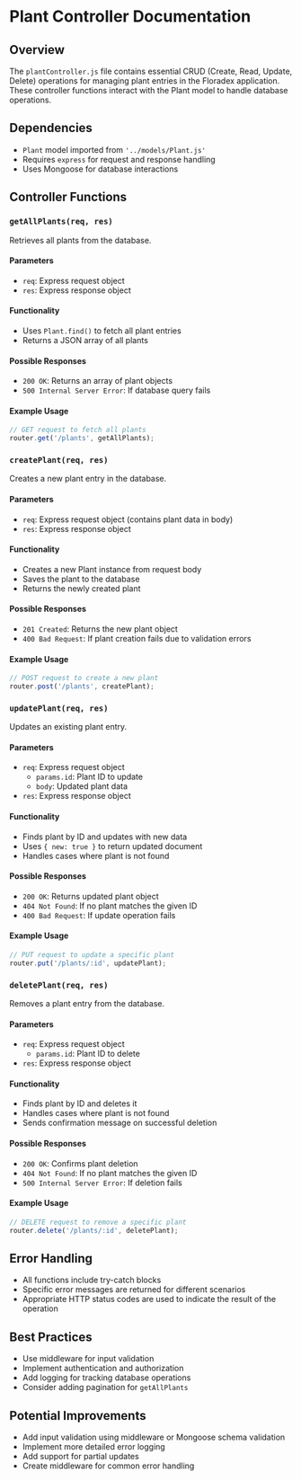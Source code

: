 # Plant Controller Documentation

## Overview
The `plantController.js` file contains essential CRUD (Create, Read, Update, Delete) operations for managing plant entries in the Floradex application. These controller functions interact with the Plant model to handle database operations.

## Dependencies
- `Plant` model imported from `'../models/Plant.js'`
- Requires `express` for request and response handling
- Uses Mongoose for database interactions

## Controller Functions

### `getAllPlants(req, res)`
Retrieves all plants from the database.

#### Parameters
- `req`: Express request object
- `res`: Express response object

#### Functionality
- Uses `Plant.find()` to fetch all plant entries
- Returns a JSON array of all plants

#### Possible Responses
- `200 OK`: Returns an array of plant objects
- `500 Internal Server Error`: If database query fails

#### Example Usage
```javascript
// GET request to fetch all plants
router.get('/plants', getAllPlants);
```

### `createPlant(req, res)`
Creates a new plant entry in the database.

#### Parameters
- `req`: Express request object (contains plant data in body)
- `res`: Express response object

#### Functionality
- Creates a new Plant instance from request body
- Saves the plant to the database
- Returns the newly created plant

#### Possible Responses
- `201 Created`: Returns the new plant object
- `400 Bad Request`: If plant creation fails due to validation errors

#### Example Usage
```javascript
// POST request to create a new plant
router.post('/plants', createPlant);
```

### `updatePlant(req, res)`
Updates an existing plant entry.

#### Parameters
- `req`: Express request object
  - `params.id`: Plant ID to update
  - `body`: Updated plant data
- `res`: Express response object

#### Functionality
- Finds plant by ID and updates with new data
- Uses `{ new: true }` to return updated document
- Handles cases where plant is not found

#### Possible Responses
- `200 OK`: Returns updated plant object
- `404 Not Found`: If no plant matches the given ID
- `400 Bad Request`: If update operation fails

#### Example Usage
```javascript
// PUT request to update a specific plant
router.put('/plants/:id', updatePlant);
```

### `deletePlant(req, res)`
Removes a plant entry from the database.

#### Parameters
- `req`: Express request object
  - `params.id`: Plant ID to delete
- `res`: Express response object

#### Functionality
- Finds plant by ID and deletes it
- Handles cases where plant is not found
- Sends confirmation message on successful deletion

#### Possible Responses
- `200 OK`: Confirms plant deletion
- `404 Not Found`: If no plant matches the given ID
- `500 Internal Server Error`: If deletion fails

#### Example Usage
```javascript
// DELETE request to remove a specific plant
router.delete('/plants/:id', deletePlant);
```

## Error Handling
- All functions include try-catch blocks
- Specific error messages are returned for different scenarios
- Appropriate HTTP status codes are used to indicate the result of the operation

## Best Practices
- Use middleware for input validation
- Implement authentication and authorization
- Add logging for tracking database operations
- Consider adding pagination for `getAllPlants`

## Potential Improvements
- Add input validation using middleware or Mongoose schema validation
- Implement more detailed error logging
- Add support for partial updates
- Create middleware for common error handling